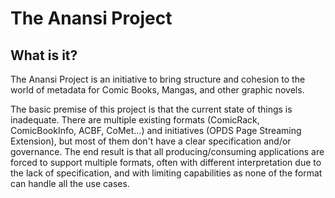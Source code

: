 # The Anansi Project

## What is it?

The Anansi Project is an initiative to bring structure and cohesion to the world of metadata for Comic Books, Mangas, and other graphic novels.

The basic premise of this project is that the current state of things is inadequate. There are multiple existing formats (ComicRack, ComicBookInfo, ACBF, CoMet…) and initiatives (OPDS Page Streaming Extension), but most of them don't have a clear specification and/or governance. The end result is that all producing/consuming applications are forced to support multiple formats, often with different interpretation due to the lack of specification, and with limiting capabilities as none of the format can handle all the use cases.